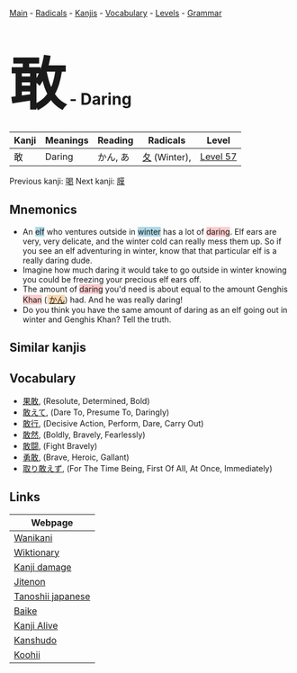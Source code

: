 <style> bigfont {font-size: 100px}</style>
[Main](../README.md) -
[Radicals](../radicals.md) -
[Kanjis](../kanjis.md) -
[Vocabulary](../vocabulary.md) -
[Levels](../levels.md) -
[Grammar](../grammar.md)
# <bigfont> 敢</bigfont> - Daring 

| Kanji | Meanings | Reading | Radicals | Level |
| --- | --- | --- | --- | --- |
| 敢 | Daring | かん, あ | [夂](../radicals/夂.md) (Winter),  | [Level 57](../levels/wk_level57.md) |

Previous kanji: [喝](喝.md) Next kanji: [膜](膜.md) 

## Mnemonics
 * An <span style="background-color:#ADD8E6"> elf</span> who ventures outside in <span style="background-color:#ADD8E6"> winter</span> has a lot of <span style="background-color:#ffcccb"> daring</span>. Elf ears are very, very delicate, and the winter cold can really mess them up. So if you see an elf adventuring in winter, know that that particular elf is a really daring dude.
* Imagine how much daring it would take to go outside in winter knowing you could be freezing your precious elf ears off.
* The amount of <span style="background-color:#ffcccb"> daring</span> you'd need is about equal to the amount Genghis <span style="background-color:#ffcccb"> Khan</span> (<span style="background-color:#fed8b1"> [かん](https://jisho.org/search/かん)</span>) had. And he was really daring!
* Do you think you have the same amount of daring as an elf going out in winter and Genghis Khan? Tell the truth.


## Similar kanjis
 


## Vocabulary
 * [果敢](../vocabulary/敢.md), (Resolute, Determined, Bold)
* [敢えて](../vocabulary/敢.md), (Dare To, Presume To, Daringly)
* [敢行](../vocabulary/敢.md), (Decisive Action, Perform, Dare, Carry Out)
* [敢然](../vocabulary/敢.md), (Boldly, Bravely, Fearlessly)
* [敢闘](../vocabulary/敢.md), (Fight Bravely)
* [勇敢](../vocabulary/敢.md), (Brave, Heroic, Gallant)
* [取り敢えず](../vocabulary/敢.md), (For The Time Being, First Of All, At Once, Immediately)



## Links 

| Webpage |
| --- |
| [Wanikani          ](https://www.wanikani.com/kanji/敢) |
| [Wiktionary        ](https://en.wiktionary.org/wiki/敢) |
| [Kanji damage      ](http://www.kanjidamage.com/kanji/search?utf8=✓&q=敢) |
| [Jitenon           ](https://jitenon.com/kanji/敢) |
| [Tanoshii japanese ](https://www.tanoshiijapanese.com/dictionary/kanji.cfm?k=敢) |
| [Baike             ](https://baike.baidu.com/item/敢) |
| [Kanji Alive       ](https://app.kanjialive.com/敢) |
| [Kanshudo          ](https://www.kanshudo.com/searchmn?q=敢) |
| [Koohii            ](https://kanji.koohii.com/study/kanji/敢) |
